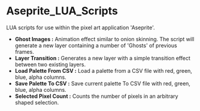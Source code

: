 # Aseprite_LUA_Scripts
LUA scripts for use within the pixel art application 'Aseprite'.

* __Ghost Images :__ Animation effect similar to onion skinning. The script will generate a new layer containing a number of 'Ghosts' of previous frames.
* __Layer Transition :__ Generates a new layer with a simple transition effect between two existing layers.
* __Load Palette From CSV :__ Load a palette from a CSV file with red, green, blue, alpha columns.
* __Save Palette To CSV :__ Save current palette To CSV file with red, green, blue, alpha columns.
* __Selected Pixel Count :__ Counts the number of pixels in an arbitrary shaped selection.
